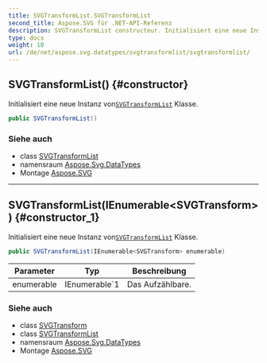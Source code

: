 ```yaml
---
title: SVGTransformList.SVGTransformList
second_title: Aspose.SVG für .NET-API-Referenz
description: SVGTransformList constructeur. Initialisiert eine neue Instanz vonSVGTransformList Klasse.
type: docs
weight: 10
url: /de/net/aspose.svg.datatypes/svgtransformlist/svgtransformlist/
---
```

## SVGTransformList() {#constructor}

Initialisiert eine neue Instanz von[`SVGTransformList`](../) Klasse.

```csharp
public SVGTransformList()
```

### Siehe auch

* class [SVGTransformList](../)
* namensraum [Aspose.Svg.DataTypes](../../svgtransformlist/)
* Montage [Aspose.SVG](../../../)

---

## SVGTransformList(IEnumerable&lt;SVGTransform&gt;) {#constructor_1}

Initialisiert eine neue Instanz von[`SVGTransformList`](../) Klasse.

```csharp
public SVGTransformList(IEnumerable<SVGTransform> enumerable)
```

| Parameter | Typ | Beschreibung |
| --- | --- | --- |
| enumerable | IEnumerable`1 | Das Aufzählbare. |

### Siehe auch

* class [SVGTransform](../../svgtransform/)
* class [SVGTransformList](../)
* namensraum [Aspose.Svg.DataTypes](../../svgtransformlist/)
* Montage [Aspose.SVG](../../../)


